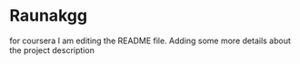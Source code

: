 # Raunakgg
for coursera
I am editing the README file. Adding some more details about the project description
